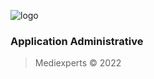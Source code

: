 ![logo](https://media-exp1.licdn.com/dms/image/C4D0BAQEi9rZL9rNkbQ/company-logo_200_200/0/1626173859445?e=2159024400&v=beta&t=PkNZEL-Jp7H5gfNsN17sdfPqgdy40K20Vhi0S491B60)

### Application Administrative
> Mediexperts &copy; 2022

